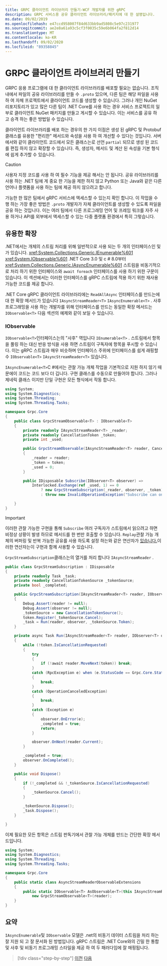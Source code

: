 ```yaml
---
title: GRPC 클라이언트 라이브러리 만들기-WCF 개발자를 위한 gRPC
description: GRPC 서비스용 공유 클라이언트 라이브러리/패키지에 대 한 설명입니다.
ms.date: 09/02/2019
ms.openlocfilehash: e47ccd958007f84d633bb9ad5808c5e97c231977
ms.sourcegitcommit: ae2e8a61a93c5cf3f0035c59e6b064fa2f812d14
ms.translationtype: MT
ms.contentlocale: ko-KR
ms.lasthandoff: 09/02/2020
ms.locfileid: "89358845"
---
```

# <a name="create-grpc-client-libraries"></a>GRPC 클라이언트 라이브러리 만들기

GRPC 응용 프로그램에 대 한 클라이언트 라이브러리를 배포할 필요는 없습니다. 조직 내에서 파일의 공유 라이브러리를 만들 수 `.proto` 있으며, 다른 팀은 해당 파일을 사용 하 여 자체 프로젝트에서 클라이언트 코드를 생성할 수 있습니다. 그러나 개인 NuGet 리포지토리가 있고 많은 다른 팀이 .NET Core를 사용 하는 경우 서비스 프로젝트의 일부로 클라이언트 NuGet 패키지를 만들고 게시할 수 있습니다. 이는 서비스를 공유 하 고 승격 하는 좋은 방법일 수 있습니다.

클라이언트 라이브러리를 배포 하는 경우의 한 가지 이점은 생성 된 gRPC 및 Protobuf 클래스를 유용한 "편리한" 메서드와 속성을 사용 하 여 개선할 수 있다는 것입니다. 서버에서와 같이 클라이언트 코드에서 모든 클래스는로 선언 `partial` 되므로 생성 된 코드를 편집 하지 않고 확장할 수 있습니다. 즉, 생성자, 메서드 및 계산 된 속성을 기본 형식에 쉽게 추가할 수 있습니다.

> [!CAUTION]
> 사용자 지정 코드를 사용 하 여 필수 기능을 제공 해서는 안 됩니다. 공유 라이브러리를 사용 하는 .NET 팀에 게 중요 한 기능을 제한 하지 않고 Python 또는 Java와 같은 다른 언어나 플랫폼을 사용 하는 팀에 제공 하지 않으려고 합니다.

가능한 한 많은 팀에서 gRPC 서비스에 액세스할 수 있는지 확인 합니다. 이 작업을 수행 하는 가장 좋은 방법은 `.proto` 개발자가 자체 클라이언트를 생성할 수 있도록 파일을 공유 하는 것입니다. 이는 여러 팀에서 다른 프로그래밍 언어 및 프레임 워크를 자주 사용 하거나 API를 외부에서 액세스할 수 있는 다중 플랫폼 환경에서 특히 그렇습니다.

## <a name="useful-extensions"></a>유용한 확장

.NET에서는 개체의 스트림 처리를 위해 일반적으로 사용 되는 두 개의 인터페이스인 및가 있습니다. <xref:System.Collections.Generic.IEnumerable%601> <xref:System.IObservable%601> .NET Core 3.0 및 c # 8.0부터 <xref:System.Collections.Generic.IAsyncEnumerable%601> 스트림을 비동기적으로 처리 하기 위한 인터페이스와 `await foreach` 인터페이스를 사용 하기 위한 구문이 있습니다. 이 섹션에서는 이러한 인터페이스를 gRPC 스트림에 적용 하기 위한 재사용 가능한 코드를 제공 합니다.

.NET Core gRPC 클라이언트 라이브러리에는 `ReadAllAsync` 인터페이스를 만드는에 대 한 확장 메서드가 있습니다 `IAsyncStreamReader<T>` `IAsyncEnumerable<T>` . 사후 프로그래밍을 사용 하는 개발자를 위해 인터페이스를 만드는 동일한 확장 메서드는 `IObservable<T>` 다음 섹션의 예제와 같이 보일 수 있습니다.

### <a name="iobservable"></a>IObservable

`IObservable<T>`인터페이스는의 "사후" 역입니다 `IEnumerable<T>` . 스트림에서 항목을 풀링 하는 대신 반응 방식을 사용 하면 스트림이 구독자에 항목을 푸시할 수 있습니다. 이는 gRPC 스트림과 매우 비슷하며 인터페이스 주위에 인터페이스를 쉽게 래핑할 수 `IObservable<T>` `IAsyncStreamReader<T>` 있습니다.

`IAsyncEnumerable<T>`C #에서는 관찰 가능 개체 작업을 기본적으로 지원 하지 않기 때문에이 코드는 코드 보다 더 깁니다. 구현 클래스를 수동으로 만들어야 합니다. 그러나 제네릭 클래스 이지만 단일 구현은 모든 형식에서 작동 합니다.

```csharp
using System;
using System.Diagnostics;
using System.Threading;
using System.Threading.Tasks;

namespace Grpc.Core
{
    public class GrpcStreamObservable<T> : IObservable<T>
    {
        private readonly IAsyncStreamReader<T> _reader;
        private readonly CancellationToken _token;
        private int _used;

        public GrpcStreamObservable(IAsyncStreamReader<T> reader, CancellationToken token = default)
        {
            _reader = reader;
            _token = token;
            _used = 0;
        }

        public IDisposable Subscribe(IObserver<T> observer) =>
            Interlocked.Exchange(ref _used, 1) == 0
                ? new GrpcStreamSubscription(_reader, observer, _token)
                : throw new InvalidOperationException("Subscribe can only be called once.");

    }
}
```

> [!IMPORTANT]
> 이러한 관찰 가능한 구현을 통해 `Subscribe` 여러 구독자가 스트림에서 읽으려고 하면 비정상 상황이 발생 하므로 메서드를 한 번만 호출할 수 있습니다. `Replay`관찰 가능 개체의 버퍼링 및 반복 가능한 공유를 사용 하도록 설정 하는와 같은 연산자가 [있습니다.](https://www.nuget.org/packages/System.Reactive.Linq)이러한 연산자는이 구현과 함께 사용할 수 있습니다.

`GrpcStreamSubscription`클래스는의 열거를 처리 합니다 `IAsyncStreamReader` .

```csharp
public class GrpcStreamSubscription : IDisposable
{
    private readonly Task _task;
    private readonly CancellationTokenSource _tokenSource;
    private bool _completed;

    public GrpcStreamSubscription(IAsyncStreamReader<T> reader, IObserver<T> observer, CancellationToken token)
    {
        Debug.Assert(reader != null);
        Debug.Assert(observer != null);
        _tokenSource = new CancellationTokenSource();
        token.Register(_tokenSource.Cancel);
        _task = Run(reader, observer, _tokenSource.Token);
    }

    private async Task Run(IAsyncStreamReader<T> reader, IObserver<T> observer, CancellationToken token)
    {
        while (!token.IsCancellationRequested)
        {
            try
            {
                if (!await reader.MoveNext(token)) break;
            }
            catch (RpcException e) when (e.StatusCode == Grpc.Core.StatusCode.NotFound)
            {
                break;
            }
            catch (OperationCanceledException)
            {
                break;
            }
            catch (Exception e)
            {
                observer.OnError(e);
                _completed = true;
                return;
            }

            observer.OnNext(reader.Current);
        }

        _completed = true;
        observer.OnCompleted();
    }

    public void Dispose()
    {
        if (!_completed && !_tokenSource.IsCancellationRequested)
        {
            _tokenSource.Cancel();
        }

        _tokenSource.Dispose();
        _task.Dispose();
    }

}
```

이제 필요한 모든 항목은 스트림 판독기에서 관찰 가능 개체를 만드는 간단한 확장 메서드입니다.

```csharp
using System;
using System.Diagnostics;
using System.Threading;
using System.Threading.Tasks;

namespace Grpc.Core
{
    public static class AsyncStreamReaderObservableExtensions
    {
        public static IObservable<T> AsObservable<T>(this IAsyncStreamReader<T> reader) =>
            new GrpcStreamObservable<T>(reader);
    }
}
```

## <a name="summary"></a>요약

`IAsyncEnumerable`및 `IObservable` 모델은 .net의 비동기 데이터 스트림을 처리 하는 잘 지원 되 고 잘 문서화 된 방법입니다. gRPC 스트림은 .NET Core와의 긴밀 한 통합 및 사후 및 비동기 프로그래밍 스타일을 제공 하 여 두 패러다임에 잘 매핑됩니다.

>[!div class="step-by-step"]
>[이전](streaming-versus-repeated.md)
>[다음](security.md)
